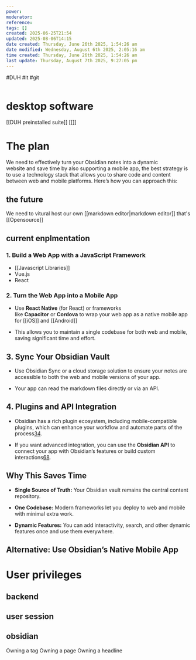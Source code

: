 ```yaml
---
power: 
moderator: 
reference: 
tags: []
created: 2025-06-25T21:54
updated: 2025-08-06T14:15
date created: Thursday, June 26th 2025, 1:54:26 am
date modified: Wednesday, August 6th 2025, 2:05:16 am
time created: Thursday, June 26th 2025, 1:54:26 am
last update: Thursday, August 7th 2025, 9:27:05 pm
---
```

#DUH #it #git 
```table-of-contents
```
# desktop software
[[DUH preinstalled suite]]
[[]]
# The plan
We need to effectively turn your Obsidian notes into a dynamic website and save time by also supporting a mobile app, the best strategy is to use a technology stack that allows you to share code and content between web and mobile platforms. Here’s how you can approach this:

## the future
We need to vitural host our own [[markdown editor|markdown editor]] that's [[Opensource]]

## current enplmentation


### 1. Build a Web App with a JavaScript Framework
- [[Javascript Libraries]]
- Vue.js
- React

### 2. Turn the Web App into a Mobile App

- Use **React Native** (for React) or frameworks like **Capacitor** or **Cordova** to wrap your web app as a native mobile app for [[iOS]] and [[Android]]
    
- This allows you to maintain a single codebase for both web and mobile, saving significant time and effort.
    

## 3. Sync Your Obsidian Vault

- Use Obsidian Sync or a cloud storage solution to ensure your notes are accessible to both the web and mobile versions of your app.
    
- Your app can read the markdown files directly or via an API.
    

## 4. Plugins and API Integration

- Obsidian has a rich plugin ecosystem, including mobile-compatible plugins, which can enhance your workflow and automate parts of the process[3](https://publish.obsidian.md/hub/02+-+Community+Expansions/02.01+Plugins+by+Category/Mobile-compatible+plugins)[4](https://obsidian.md/plugins).
    
- If you want advanced integration, you can use the **Obsidian API** to connect your app with Obsidian’s features or build custom interactions[6](https://github.com/wanadev/obsidian-api/blob/master/doc/example.md)[8](https://www.npmjs.com/package/obsidian-api).
    

## Why This Saves Time

- **Single Source of Truth:** Your Obsidian vault remains the central content repository.
    
- **One Codebase:** Modern frameworks let you deploy to web and mobile with minimal extra work.
    
- **Dynamic Features:** You can add interactivity, search, and other dynamic features once and use them everywhere.
    

## Alternative: Use Obsidian’s Native Mobile App

# User privileges
## backend

## user session

## obsidian
Owning a tag
Owning a page
Owning a headline